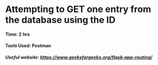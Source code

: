 # Attempting to GET one entry from the database using the ID

#### Time: 2 hrs


#### Tools Used: Postman

##### Useful website: https://www.geeksforgeeks.org/flask-app-routing/

